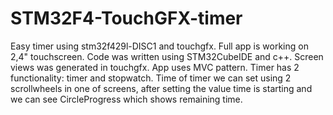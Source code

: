 # STM32F4-TouchGFX-timer
Easy timer using stm32f429l-DISC1 and touchgfx. Full app is working on 2,4" touchscreen. Code was written using STM32CubeIDE and c++. Screen views was generated in touchgfx. 
App uses MVC pattern. Timer has 2 functionality: timer and stopwatch. Time of timer we can set using 2 scrollwheels in one of screens, after setting the value time is starting 
and we can see CircleProgress which shows remaining time. 
